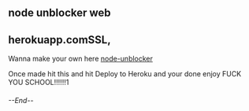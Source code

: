 ## node unblocker web
##  herokuapp.comSSL, 
 Wanna make your own here [node-unblocker](https://dashboard.heroku.com/new-app) 

Once made hit this and hit Deploy to Heroku and your done enjoy FUCK YOU SCHOOL!!!!!!1


###### --End--
